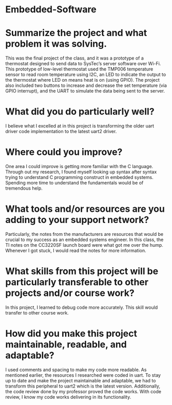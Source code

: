 # Embedded-Software

# Summarize the project and what problem it was solving. 
This was the final project of the class, and it was a prototype of a thermostat designed to send data to SysTec’s server software over Wi-Fi. This prototype of low-level thermostat used the TMP006 temperature sensor to read room temperature using I2C, an LED to indicate the output to the thermostat where LED on means heat is on (using GPIO). The project also included two buttons to increase and decrease the set temperature (via GPIO interrupt), and the UART to simulate the data being sent to the server.

# What did you do particularly well?
I believe what I excelled at in this project is transforming the older uart driver code implementation to the latest uart2 driver.

# Where could you improve? 
One area I could improve is getting more familiar with the C language. Through out my research, I found myself looking up syntax after syntax trying to understand C programming construct in embedded systems. Spending more time to understand the fundamentals would be of tremendous help.

# What tools and/or resources are you adding to your support network? 
Particularly, the notes from the manufacturers are resources that would be crucial to my success as an embedded systems engineer. In this class, the TI notes on the CC3220SF launch board were what got me over the hump. Whenever I got stuck, I would read the notes for more information.
# What skills from this project will be particularly transferable to other projects and/or course work?
In this project, I learned to debug code more accurately. This skill would transfer to other course work. 
# How did you make this project maintainable, readable, and adaptable?  
I used comments and spacing to make my code more readable. As mentioned earlier, the resources I researched were coded in uart. To stay up to date and make the project maintainable and adaptable, we had to transform this peripheral to uart2 which is the latest version. Additionally, the code review done by my professor proved the code works. With code review, I know my code works delivering in its functionality.

